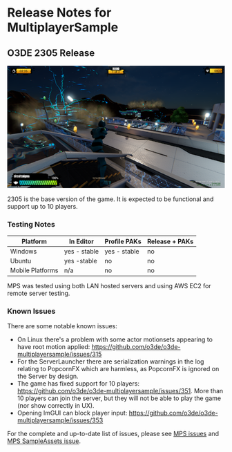 # Release Notes for MultiplayerSample

## O3DE 2305 Release

![2305 Screenshot](Media/2305_screenshot.png)

2305 is the base version of the game. It is expected to be functional and support up to 10 players. 

### Testing Notes

| Platform         | In Editor    | Profile PAKs | Release + PAKs |
|------------------|--------------|--------------|----------------|
| Windows          | yes - stable | yes - stable | no             |
| Ubuntu           | yes -stable  | no           | no             |
| Mobile Platforms | n/a          | no           | no             |

MPS was tested using both LAN hosted servers and using AWS EC2 for remote server testing.

### Known Issues

There are some notable known issues:

* On Linux there's a problem with some actor motionsets appearing to have root motion applied: https://github.com/o3de/o3de-multiplayersample/issues/315
* For the ServerLauncher there are serialization warnings in the log relating to PopcornFX which are harmless, as PopcornFX is ignored on the Server by design.
* The game has fixed support for 10 players: https://github.com/o3de/o3de-multiplayersample/issues/351. More than 10 players can join the server, but they will not be able to play the game (nor show correctly in UX).
* Opening ImGUI can block player input: https://github.com/o3de/o3de-multiplayersample/issues/353

For the complete and up-to-date list of issues, please see [MPS issues](https://github.com/o3de/o3de-multiplayersample/issues?q=is%3Aissue+is%3Aopen+label%3Akind%2Fbug) and [MPS SampleAssets issue](https://github.com/o3de/o3de-multiplayersample-assets/issues).

